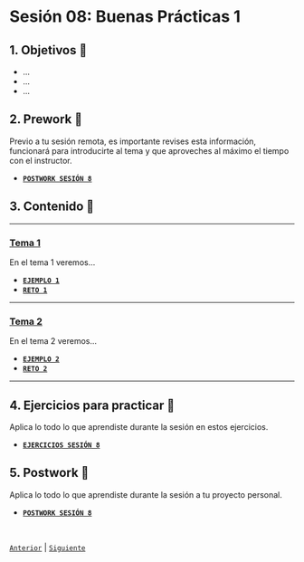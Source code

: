 # Sesión 08: Buenas Prácticas 1

<div>


## 1. Objetivos :dart:

- ...
- ...
- ...

## 2. Prework :notebook_with_decorative_cover:

Previo a tu sesión remota, es importante revises esta información, funcionará para introducirte al tema y que aproveches al máximo el tiempo con el instructor.

- [**`POSTWORK SESIÓN 8`**](Postwork/Readme.md)

## 3. Contenido :blue_book:

---

### <ins>Tema 1</ins>

En el tema 1 veremos...

- [**`EJEMPLO 1`**](Ejemplo-01/Readme.md)
- [**`RETO 1`**](Reto-01/Readme.md)

---

### <ins>Tema 2</ins>

En el tema 2 veremos...

- [**`EJEMPLO 2`**](Ejemplo-02/Readme.md)
- [**`RETO 2`**](Reto-02/Readme.md)

---

## 4. Ejercicios para practicar :hammer:

Aplica lo todo lo que aprendiste durante la sesión en estos ejercicios. 

- [**`EJERCICIOS SESIÓN 8`**](Ejercicios/Readme.md)

## 5. Postwork :memo:
Aplica lo todo lo que aprendiste durante la sesión a tu proyecto personal.

- [**`POSTWORK SESIÓN 8`**](Postwork/Readme.md)

<br>

[`Anterior`](../Session-07/README.md) | [`Siguiente`](../Session-09/README.md)

</div>